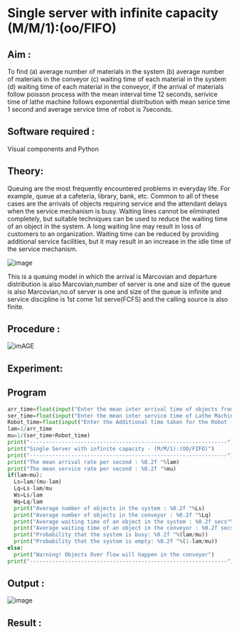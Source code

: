 # Single server with infinite capacity (M/M/1):(oo/FIFO)
## Aim :
To find (a) average number of materials in the system (b) average number of materials in the conveyor (c) waiting time of each material in the system (d) waiting time of each material in the conveyor, if the arrival  of materials follow poisson process with the mean interval time 12 seconds, serivice time of lathe machine follows exponential distribution with mean serice time 1 second and average service time of robot is 7seconds.

## Software required :
Visual components and Python

## Theory:
Queuing are the most frequently encountered problems in everyday life. For example, queue at a cafeteria, library, bank, etc. Common to all of these cases are the arrivals of objects requiring service and the attendant delays when the service mechanism is busy. Waiting lines cannot be eliminated completely, but suitable techniques can be used to reduce the waiting time of an object in the system. A long waiting line may result in loss of customers to an organization. Waiting time can be reduced by providing additional service facilities, but it may result in an increase in the idle time of the service mechanism.

![image](1.png)

This is a queuing model in which the arrival is Marcovian and departure distribution is also Marcovian,number of server is one and size of the queue is also Marcovian,no.of server is one and size of the queue is infinite and service discipline is 1st come 1st serve(FCFS) and the calling source is also finite.

## Procedure :

![imAGE](2.png)



## Experiment:


 
## Program
```python
arr_time=float(input("Enter the mean inter arrival time of objects from Fedder (in secs): "))
ser_time=float(input("Enter the mean inter service time of Lathe Machine (in secs): "))
Robot_time=float(input("Enter the Additional time taken for the Robot (in secs): "))
lam=1/arr_time
mu=1/(ser_time+Robot_time)
print("--------------------------------------------------------------")
print("Single Server with infinite capacity - (M/M/1):(OO/FIFO)")
print("--------------------------------------------------------------")
print("The mean arrival rate per second : %0.2f "%lam)
print("The mean service rate per second : %0.2f "%mu)
if(lam<mu):
  Ls=lam/(mu-lam)
  Lq=Ls-lam/mu
  Ws=Ls/lam
  Wq=Lq/lam
  print("Average number of objects in the system : %0.2f "%Ls)
  print("Average number of objects in the conveyor : %0.2f "%Lq)
  print("Average waiting time of an object in the system : %0.2f secs"%Ws)
  print("Average waiting time of an object in the conveyor : %0.2f secs"%Wq)
  print("Probability that the system is busy: %0.2f "%(lam/mu))
  print("Probability that the system is empty: %0.2f "%(1-lam/mu))
else:
  print("Warning! Objects Over flow will happen in the conveyor")
print("--------------------------------------------------------------")
```
## Output :
![image](https://github.com/Karthikeyan21001828/Single-server-infinite-capacity---Markov-Model/assets/93427303/e53db4fc-f11b-4db0-87ef-3c8fd4917abb)

## Result :


